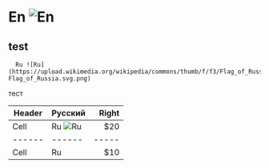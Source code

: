 # En ![En](https://upload.wikimedia.org/wikipedia/commons/thumb/a/ae/Flag_of_the_United_Kingdom.svg/320px-Flag_of_the_United_Kingdom.svg.png)
test
---
      Ru ![Ru](https://upload.wikimedia.org/wikipedia/commons/thumb/f/f3/Flag_of_Russia.svg/320px-Flag_of_Russia.svg.png)
тест

| Header | Русский | Right  |
| ------ | ------ | -----: |
|  Cell  |  Ru ![Ru](https://upload.wikimedia.org/wikipedia/commons/thumb/f/f3/Flag_of_Russia.svg/320px-Flag_of_Russia.svg.png "Русский")  |   $20  |
| ------ | ------ | ----- |
|  Cell  |  Ru  |   $10  |